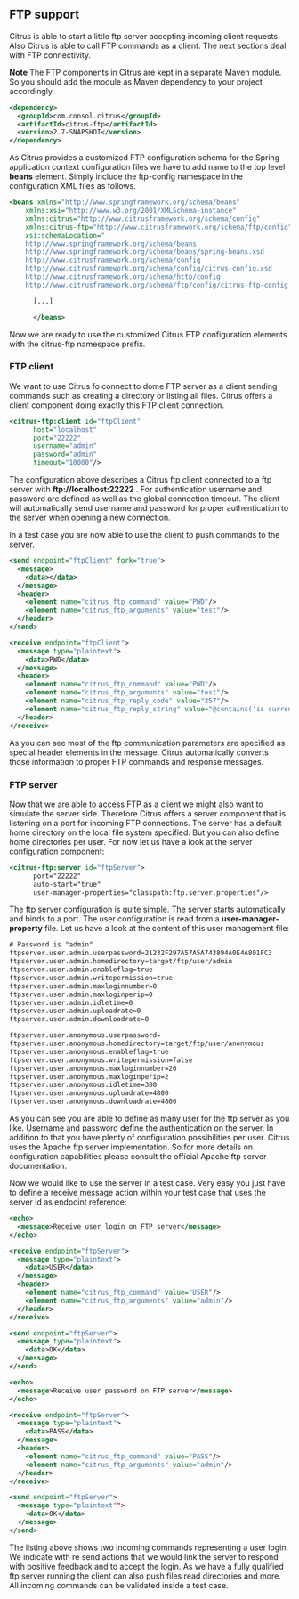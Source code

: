 ## FTP support

Citrus is able to start a little ftp server accepting incoming client requests. Also Citrus is able to call FTP commands as a client. The next sections deal with FTP connectivity.

**Note**
The FTP components in Citrus are kept in a separate Maven module. So you should add the module as Maven dependency to your project accordingly.

```xml
<dependency>
  <groupId>com.consol.citrus</groupId>
  <artifactId>citrus-ftp</artifactId>
  <version>2.7-SNAPSHOT</version>
</dependency>
```

As Citrus provides a customized FTP configuration schema for the Spring application context configuration files we have to add name to the top level **beans** element. Simply include the ftp-config namespace in the configuration XML files as follows.

```xml
<beans xmlns="http://www.springframework.org/schema/beans"
    xmlns:xsi="http://www.w3.org/2001/XMLSchema-instance"
    xmlns:citrus="http://www.citrusframework.org/schema/config"
    xmlns:citrus-ftp="http://www.citrusframework.org/schema/ftp/config"
    xsi:schemaLocation="
    http://www.springframework.org/schema/beans
    http://www.springframework.org/schema/beans/spring-beans.xsd
    http://www.citrusframework.org/schema/config
    http://www.citrusframework.org/schema/config/citrus-config.xsd
    http://www.citrusframework.org/schema/http/config
    http://www.citrusframework.org/schema/ftp/config/citrus-ftp-config.xsd">

      [...]

      </beans>
```

Now we are ready to use the customized Citrus FTP configuration elements with the citrus-ftp namespace prefix.

### FTP client

We want to use Citrus fo connect to dome FTP server as a client sending commands such as creating a directory or listing all files. Citrus offers a client component doing exactly this FTP client connection.

```xml
<citrus-ftp:client id="ftpClient"
      host="localhost"
      port="22222"
      username="admin"
      password="admin"
      timeout="10000"/>
```

The configuration above describes a Citrus ftp client connected to a ftp server with **ftp://localhost:22222** . For authentication username and password are defined as well as the global connection timeout. The client will automatically send username and password for proper authentication to the server when opening a new connection.

In a test case you are now able to use the client to push commands to the server.

```xml
<send endpoint="ftpClient" fork="true">
  <message>
    <data></data>
  </message>
  <header>
    <element name="citrus_ftp_command" value="PWD"/>
    <element name="citrus_ftp_arguments" value="test"/>
  </header>
</send>

<receive endpoint="ftpClient">
  <message type="plaintext">
    <data>PWD</data>
  </message>
  <header>
    <element name="citrus_ftp_command" value="PWD"/>
    <element name="citrus_ftp_arguments" value="test"/>
    <element name="citrus_ftp_reply_code" value="257"/>
    <element name="citrus_ftp_reply_string" value="@contains('is current directory')@"/>
  </header>
</receive>
```

As you can see most of the ftp communication parameters are specified as special header elements in the message. Citrus automatically converts those information to proper FTP commands and response messages.

### FTP server

Now that we are able to access FTP as a client we might also want to simulate the server side. Therefore Citrus offers a server component that is listening on a port for incoming FTP connections. The server has a default home directory on the local file system specified. But you can also define home directories per user. For now let us have a look at the server configuration component:

```xml
<citrus-ftp:server id="ftpServer">
      port="22222"
      auto-start="true"
      user-manager-properties="classpath:ftp.server.properties"/>
```

The ftp server configuration is quite simple. The server starts automatically and binds to a port. The user configuration is read from a **user-manager-property** file. Let us have a look at the content of this user management file:

```xml
# Password is "admin"
ftpserver.user.admin.userpassword=21232F297A57A5A743894A0E4A801FC3
ftpserver.user.admin.homedirectory=target/ftp/user/admin
ftpserver.user.admin.enableflag=true
ftpserver.user.admin.writepermission=true
ftpserver.user.admin.maxloginnumber=0
ftpserver.user.admin.maxloginperip=0
ftpserver.user.admin.idletime=0
ftpserver.user.admin.uploadrate=0
ftpserver.user.admin.downloadrate=0

ftpserver.user.anonymous.userpassword=
ftpserver.user.anonymous.homedirectory=target/ftp/user/anonymous
ftpserver.user.anonymous.enableflag=true
ftpserver.user.anonymous.writepermission=false
ftpserver.user.anonymous.maxloginnumber=20
ftpserver.user.anonymous.maxloginperip=2
ftpserver.user.anonymous.idletime=300
ftpserver.user.anonymous.uploadrate=4800
ftpserver.user.anonymous.downloadrate=4800
```

As you can see you are able to define as many user for the ftp server as you like. Username and password define the authentication on the server. In addition to that you have plenty of configuration possibilities per user. Citrus uses the Apache ftp server implementation. So for more details on configuration capabilities please consult the official Apache ftp server documentation.

Now we would like to use the server in a test case. Very easy you just have to define a receive message action within your test case that uses the server id as endpoint reference:

```xml
<echo>
  <message>Receive user login on FTP server</message>
</echo>

<receive endpoint="ftpServer">
  <message type="plaintext">
    <data>USER</data>
  </message>
  <header>
    <element name="citrus_ftp_command" value="USER"/>
    <element name="citrus_ftp_arguments" value="admin"/>
  </header>
</receive>

<send endpoint="ftpServer">
  <message type="plaintext">
    <data>OK</data>
  </message>
</send>

<echo>
  <message>Receive user password on FTP server</message>
</echo>

<receive endpoint="ftpServer">
  <message type="plaintext">
    <data>PASS</data>
  </message>
  <header>
    <element name="citrus_ftp_command" value="PASS"/>
    <element name="citrus_ftp_arguments" value="admin"/>
  </header>
</receive>

<send endpoint="ftpServer">
  <message type="plaintext"">
    <data>OK</data>
  </message>
</send>
```

The listing above shows two incoming commands representing a user login. We indicate with re send actions that we would link the server to respond with positive feedback and to accept the login. As we have a fully qualified ftp server running the client can also push files read directories and more. All incoming commands can be validated inside a test case.

